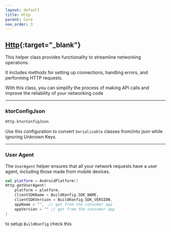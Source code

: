 ```yaml
---
layout: default
title: Http
parent: Core
nav_order: 3
---
```


## [Http](https://kmp.telereso.io/docs/core/latest/-core/io.telereso.kmp.core/-http/index.html){:target="_blank"}

This helper class provides functionality to streamline networking operations. 

It includes methods for setting up connections, handling errors, and performing HTTP requests. 

With this class, you can simplify the process of making API calls and improve the reliability of your networking code

---

### ktorConfigJson 

```kotlin
Http.ktorConfigJson
```

Use this configuration to convert `Serializable` classes from/into json while ignoring Unknown Keys.


---

### User Agent

The `UserAgent` helper ensures that all your network requests have a user agent, including those made from mobile devices.

```kotlin
val platform = AndroidPlatform()
Http.getUserAgent(
    platform = platform,
    clientSDKName = BuildKonfig.SDK_NAME,
    clientSDKVersion = BuildKonfig.SDK_VERSION,
    appName = "",  // get from the consumer app
    appVersion = "" // get from the consumer app
)
```

to setup `BuildKonfig` check this 






